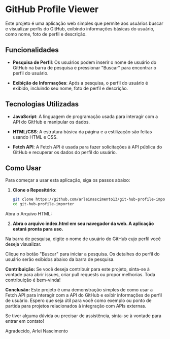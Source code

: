 # GitHub Profile Viewer

Este projeto é uma aplicação web simples que permite aos usuários buscar e visualizar perfis do GitHub, exibindo informações básicas do usuário, como nome, foto de perfil e descrição.

## Funcionalidades

- **Pesquisa de Perfil**: Os usuários podem inserir o nome de usuário do GitHub na barra de pesquisa e pressionar "Buscar" para encontrar o perfil do usuário.

- **Exibição de Informações**: Após a pesquisa, o perfil do usuário é exibido, incluindo seu nome, foto de perfil e descrição.

## Tecnologias Utilizadas

- **JavaScript**: A linguagem de programação usada para interagir com a API do GitHub e manipular os dados.

- **HTML/CSS**: A estrutura básica da página e a estilização são feitas usando HTML e CSS.

- **Fetch API**: A Fetch API é usada para fazer solicitações à API pública do GitHub e recuperar os dados do perfil do usuário.

## Como Usar

Para começar a usar esta aplicação, siga os passos abaixo:

1. **Clone o Repositório**:

   ```bash
   git clone https://github.com/arleinascimento13/git-hub-profile-importer
   cd git-hub-profile-importer

Abra o Arquivo HTML:

2. **Abra o arquivo index.html em seu navegador da web. A aplicação estará pronta para uso.**

Na barra de pesquisa, digite o nome de usuário do GitHub cujo perfil você deseja visualizar.

Clique no botão "Buscar" para iniciar a pesquisa. Os detalhes do perfil do usuário serão exibidos abaixo da barra de pesquisa.

**Contribuição:**
Se você deseja contribuir para este projeto, sinta-se à vontade para abrir issues, criar pull requests ou propor melhorias. Toda contribuição é bem-vinda!

**Conclusão:**
Este projeto é uma demonstração simples de como usar a Fetch API para interagir com a API do GitHub e exibir informações de perfil de usuário. Espero que seja útil para você como exemplo ou ponto de partida para projetos relacionados à integração com APIs externas.

Se tiver alguma dúvida ou precisar de assistência, sinta-se à vontade para entrar em contato!

Agradecido, Arlei Nascimento
